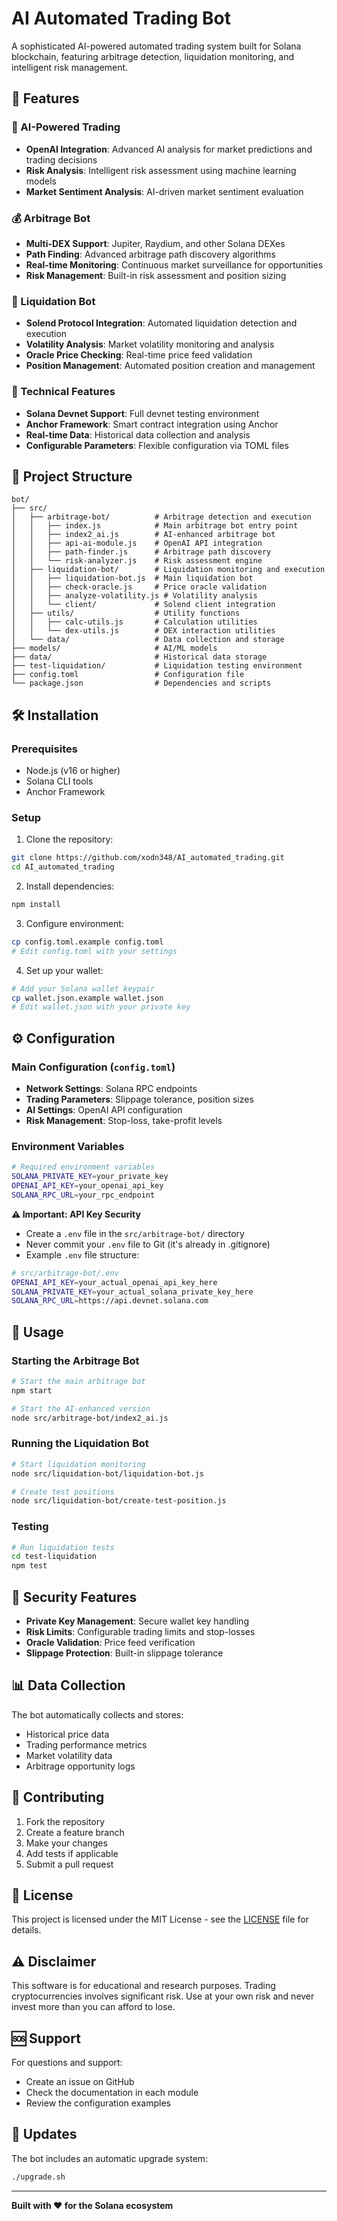 # AI Automated Trading Bot

A sophisticated AI-powered automated trading system built for Solana blockchain, featuring arbitrage detection, liquidation monitoring, and intelligent risk management.

## 🚀 Features

### 🤖 AI-Powered Trading
- **OpenAI Integration**: Advanced AI analysis for market predictions and trading decisions
- **Risk Analysis**: Intelligent risk assessment using machine learning models
- **Market Sentiment Analysis**: AI-driven market sentiment evaluation

### 💰 Arbitrage Bot
- **Multi-DEX Support**: Jupiter, Raydium, and other Solana DEXes
- **Path Finding**: Advanced arbitrage path discovery algorithms
- **Real-time Monitoring**: Continuous market surveillance for opportunities
- **Risk Management**: Built-in risk assessment and position sizing

### 🏦 Liquidation Bot
- **Solend Protocol Integration**: Automated liquidation detection and execution
- **Volatility Analysis**: Market volatility monitoring and analysis
- **Oracle Price Checking**: Real-time price feed validation
- **Position Management**: Automated position creation and management

### 🔧 Technical Features
- **Solana Devnet Support**: Full devnet testing environment
- **Anchor Framework**: Smart contract integration using Anchor
- **Real-time Data**: Historical data collection and analysis
- **Configurable Parameters**: Flexible configuration via TOML files

## 📁 Project Structure

```
bot/
├── src/
│   ├── arbitrage-bot/          # Arbitrage detection and execution
│   │   ├── index.js            # Main arbitrage bot entry point
│   │   ├── index2_ai.js        # AI-enhanced arbitrage bot
│   │   ├── api-ai-module.js    # OpenAI API integration
│   │   ├── path-finder.js      # Arbitrage path discovery
│   │   └── risk-analyzer.js    # Risk assessment engine
│   ├── liquidation-bot/        # Liquidation monitoring and execution
│   │   ├── liquidation-bot.js  # Main liquidation bot
│   │   ├── check-oracle.js     # Price oracle validation
│   │   ├── analyze-volatility.js # Volatility analysis
│   │   └── client/             # Solend client integration
│   ├── utils/                  # Utility functions
│   │   ├── calc-utils.js       # Calculation utilities
│   │   └── dex-utils.js        # DEX interaction utilities
│   └── data/                   # Data collection and storage
├── models/                     # AI/ML models
├── data/                       # Historical data storage
├── test-liquidation/           # Liquidation testing environment
├── config.toml                 # Configuration file
└── package.json                # Dependencies and scripts
```

## 🛠️ Installation

### Prerequisites
- Node.js (v16 or higher)
- Solana CLI tools
- Anchor Framework

### Setup
1. Clone the repository:
```bash
git clone https://github.com/xodn348/AI_automated_trading.git
cd AI_automated_trading
```

2. Install dependencies:
```bash
npm install
```

3. Configure environment:
```bash
cp config.toml.example config.toml
# Edit config.toml with your settings
```

4. Set up your wallet:
```bash
# Add your Solana wallet keypair
cp wallet.json.example wallet.json
# Edit wallet.json with your private key
```

## ⚙️ Configuration

### Main Configuration (`config.toml`)
- **Network Settings**: Solana RPC endpoints
- **Trading Parameters**: Slippage tolerance, position sizes
- **AI Settings**: OpenAI API configuration
- **Risk Management**: Stop-loss, take-profit levels

### Environment Variables
```bash
# Required environment variables
SOLANA_PRIVATE_KEY=your_private_key
OPENAI_API_KEY=your_openai_api_key
SOLANA_RPC_URL=your_rpc_endpoint
```

**⚠️ Important: API Key Security**
- Create a `.env` file in the `src/arbitrage-bot/` directory
- Never commit your `.env` file to Git (it's already in .gitignore)
- Example `.env` file structure:
```bash
# src/arbitrage-bot/.env
OPENAI_API_KEY=your_actual_openai_api_key_here
SOLANA_PRIVATE_KEY=your_actual_solana_private_key_here
SOLANA_RPC_URL=https://api.devnet.solana.com
```

## 🚀 Usage

### Starting the Arbitrage Bot
```bash
# Start the main arbitrage bot
npm start

# Start the AI-enhanced version
node src/arbitrage-bot/index2_ai.js
```

### Running the Liquidation Bot
```bash
# Start liquidation monitoring
node src/liquidation-bot/liquidation-bot.js

# Create test positions
node src/liquidation-bot/create-test-position.js
```

### Testing
```bash
# Run liquidation tests
cd test-liquidation
npm test
```

## 🔐 Security Features

- **Private Key Management**: Secure wallet key handling
- **Risk Limits**: Configurable trading limits and stop-losses
- **Oracle Validation**: Price feed verification
- **Slippage Protection**: Built-in slippage tolerance

## 📊 Data Collection

The bot automatically collects and stores:
- Historical price data
- Trading performance metrics
- Market volatility data
- Arbitrage opportunity logs

## 🤝 Contributing

1. Fork the repository
2. Create a feature branch
3. Make your changes
4. Add tests if applicable
5. Submit a pull request

## 📝 License

This project is licensed under the MIT License - see the [LICENSE](LICENSE) file for details.

## ⚠️ Disclaimer

This software is for educational and research purposes. Trading cryptocurrencies involves significant risk. Use at your own risk and never invest more than you can afford to lose.

## 🆘 Support

For questions and support:
- Create an issue on GitHub
- Check the documentation in each module
- Review the configuration examples

## 🔄 Updates

The bot includes an automatic upgrade system:
```bash
./upgrade.sh
```

---

**Built with ❤️ for the Solana ecosystem**